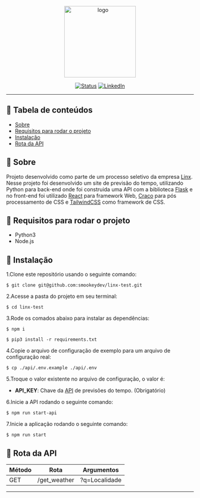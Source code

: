 <p align="center">
  <a href="https://www.linx.com.br/" rel="noopener">
 <img width=192px height=192px src="https://i.imgur.com/rldslwZ.png" alt="logo"></a>
</p>

<div align="center">

[![Status](https://img.shields.io/badge/status-ativo-success.svg)]()
[![LinkedIn](https://img.shields.io/badge/platform-linkedin-blue.svg)](https://www.linkedin.com/in/icaroparanhos/)

</div>

---

## 📝 Tabela de conteúdos

- [Sobre](#about)
- [Requisitos para rodar o projeto](#developmentrequirements)
- [Instalação](#installation)
- [Rota da API](#routesapi)

## 🧐 Sobre <a name="about"></a>

Projeto desenvolvido como parte de um processo seletivo da empresa [Linx](https://www.linx.com.br/). Nesse projeto foi desenvolvido um site de previsão do tempo, utilizando Python para back-end onde foi construida uma API com a biblioteca [Flask](https://flask.palletsprojects.com/en/2.0.x/) e no front-end foi utilizado [React](https://reactjs.org/) para framework Web, [Craco](https://github.com/gsoft-inc/craco) para pós processamento de CSS e [TailwindCSS](https://tailwindcss.com) como framework de CSS.

## 📝 Requisitos para rodar o projeto <a name="developmentrequirements"></a>

- Python3
- Node.js

## 💭 Instalação <a name="installation"></a>

1.Clone este repositório usando o seguinte comando:

```terminal
$ git clone git@github.com:smookeydev/linx-test.git
```

2.Acesse a pasta do projeto em seu terminal:

```terminal
$ cd linx-test
```

3.Rode os comados abaixo para instalar as dependências:

```terminal
$ npm i

$ pip3 install -r requirements.txt
```

4.Copie o arquivo de configuração de exemplo para um arquivo de configuração real:

```terminal
$ cp ./api/.env.example ./api/.env
```

5.Troque o valor existente no arquivo de configuração, o valor é:

- **API_KEY**: Chave da [API](https://openweathermap.org/api) de previsões do tempo. (Obrigatório)

6.Inicie a API rodando o seguinte comando:

```terminal
$ npm run start-api
```

7.Inicie a aplicação rodando o seguinte comando:

```terminal
$ npm run start
```

## 📲 Rota da API <a name="routesapi"></a>

| Método | Rota         | Argumentos    |
| ------ | ------------ | ------------- |
| GET    | /get_weather | ?q=Localidade |

---
